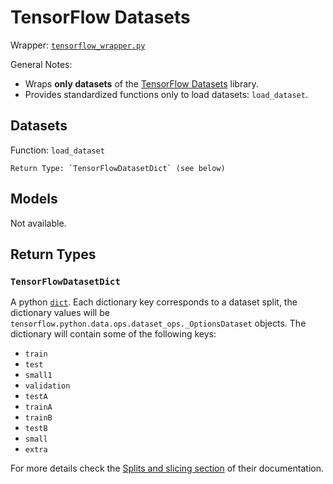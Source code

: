 # TensorFlow Datasets

Wrapper: [`tensorflow_wrapper.py`](../../../sotaai/cv/tensorflow_wrapper.py)

General Notes:

- Wraps **only datasets** of the [TensorFlow
  Datasets](https://www.tensorflow.org/datasets/) library.
- Provides standardized functions only to load datasets: `load_dataset`.

## Datasets

Function: `load_dataset`

    Return Type: `TensorFlowDatasetDict` (see below)

## Models

Not available.

## Return Types

### `TensorFlowDatasetDict`

A python
[`dict`](https://docs.python.org/3/tutorial/datastructures.html#dictionaries).
Each dictionary key corresponds to a dataset split, the dictionary values will
be `tensorflow.python.data.ops.dataset_ops._OptionsDataset` objects. The
dictionary will contain some of the following keys:

- `train`
- `test`
- `small1`
- `validation`
- `testA`
- `trainA`
- `trainB`
- `testB`
- `small`
- `extra`

For more details check the [Splits and slicing
section](https://www.tensorflow.org/datasets/splits) of their documentation.

